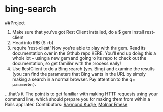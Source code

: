 # bing-search
##Project
1. Make sure that you’ve got Rest Client installed, do a $ gem install rest-client
2. Head into IRB ($ irb)
3. require 'rest-client'
    Now you’re able to play with the gem. Read its documentation over in the Github repo HERE. You’ll end up doing this a whole lot – using a new gem and going to its repo to check out the documentation, so get familiar with the process early!
4. Use RestClient to do a Bing search (yes, Bing) and examine the results (you can find the parameters that Bing wants in the URL by simply making a search in a normal browser. Pay attention to the q= parameter).

…that’s it. The point is to get familiar with making HTTP requests using your command line, which should prepare you for making them from within a Rails app later.
Contributors: [Raymond Kudjie](https://github.com/kudjieRaymond),
              [Molnar Emese](https://github.com/Mesi21)
